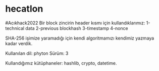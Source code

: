 # hecatlon
#Acıkhack2022
Bir block zincirin header kısmı için kullandıklarımız:
1-technical data
2-previous blockhash
3-timestamp
4-nonce

SHA-256 işimize yaramadığı için kendi algoritmamızı kendimiz yazmaya kadar verdik.

Kullanılan dil: phyton 
Sürüm: 3

Kullandığımız kütüphaneler: hashlib, crypto, datetime.
